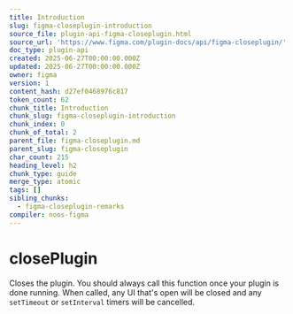 ```yaml
---
title: Introduction
slug: figma-closeplugin-introduction
source_file: plugin-api-figma-closeplugin.html
source_url: 'https://www.figma.com/plugin-docs/api/figma-closeplugin/'
doc_type: plugin-api
created: 2025-06-27T00:00:00.000Z
updated: 2025-06-27T00:00:00.000Z
owner: figma
version: 1
content_hash: d27ef0468976c817
token_count: 62
chunk_title: Introduction
chunk_slug: figma-closeplugin-introduction
chunk_index: 0
chunk_of_total: 2
parent_file: figma-closeplugin.md
parent_slug: figma-closeplugin
char_count: 215
heading_level: h2
chunk_type: guide
merge_type: atomic
tags: []
sibling_chunks:
  - figma-closeplugin-remarks
compiler: noos-figma
---
```


# closePlugin

Closes the plugin. You should always call this function once your plugin is done running. When called, any UI that's open will be closed and any `setTimeout` or `setInterval` timers will be cancelled.

